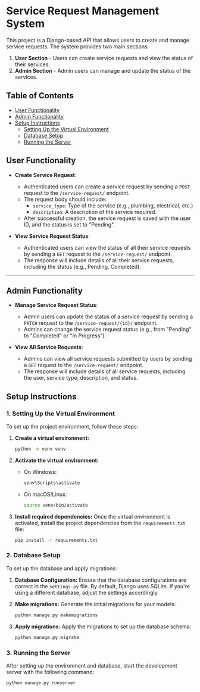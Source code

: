 # Service Request Management System

This project is a Django-based API that allows users to create and manage service requests. The system provides two main sections:

1. **User Section** - Users can create service requests and view the status of their services.
2. **Admin Section** - Admin users can manage and update the status of the services.

## Table of Contents
- [User Functionality](#user-functionality)
- [Admin Functionality](#admin-functionality)
- [Setup Instructions](#setup-instructions)
  - [Setting Up the Virtual Environment](#setting-up-the-virtual-environment)
  - [Database Setup](#database-setup)
  - [Running the Server](#running-the-server)

## User Functionality

- **Create Service Request**:
  - Authenticated users can create a service request by sending a `POST` request to the `/service-request/` endpoint.
  - The request body should include:
    - `service_type`: Type of the service (e.g., plumbing, electrical, etc.)
    - `description`: A description of the service required.
  - After successful creation, the service request is saved with the user ID, and the status is set to "Pending".

- **View Service Request Status**:
  - Authenticated users can view the status of all their service requests by sending a `GET` request to the `/service-request/` endpoint.
  - The response will include details of all their service requests, including the status (e.g., Pending, Completed).

---

## Admin Functionality

- **Manage Service Request Status**:
  - Admin users can update the status of a service request by sending a `PATCH` request to the `/service-request/{id}/` endpoint.
  - Admins can change the service request status (e.g., from "Pending" to "Completed" or "In Progress").
  
- **View All Service Requests**:
  - Admins can view all service requests submitted by users by sending a `GET` request to the `/service-request/` endpoint.
  - The response will include details of all service requests, including the user, service type, description, and status.

## Setup Instructions

### 1. **Setting Up the Virtual Environment**

To set up the project environment, follow these steps:

1. **Create a virtual environment:**
    ```bash
    python -m venv venv
    ```

2. **Activate the virtual environment:**
    - On Windows:
        ```bash
        venv\Scripts\activate
        ```
    - On macOS/Linux:
        ```bash
        source venv/bin/activate
        ```

3. **Install required dependencies:**
    Once the virtual environment is activated, install the project dependencies from the `requirements.txt` file:
    ```bash
    pip install -r requirements.txt
    ```

### 2. **Database Setup**

To set up the database and apply migrations:

1. **Database Configuration:**
    Ensure that the database configurations are correct in the `settings.py` file. By default, Django uses SQLite. If you're using a different database, adjust the settings accordingly.

2. **Make migrations:**
    Generate the initial migrations for your models:
    ```bash
    python manage.py makemigrations
    ```

3. **Apply migrations:**
    Apply the migrations to set up the database schema:
    ```bash
    python manage.py migrate
    ```

### 3. **Running the Server**

After setting up the environment and database, start the development server with the following command:
```bash
python manage.py runserver
